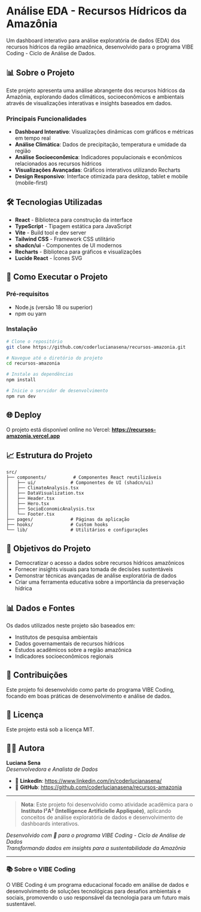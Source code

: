 
# Análise EDA - Recursos Hídricos da Amazônia

Um dashboard interativo para análise exploratória de dados (EDA) dos recursos hídricos da região amazônica, desenvolvido para o programa VIBE Coding - Ciclo de Análise de Dados.

## 📊 Sobre o Projeto

Este projeto apresenta uma análise abrangente dos recursos hídricos da Amazônia, explorando dados climáticos, socioeconômicos e ambientais através de visualizações interativas e insights baseados em dados.

### Principais Funcionalidades

- **Dashboard Interativo**: Visualizações dinâmicas com gráficos e métricas em tempo real
- **Análise Climática**: Dados de precipitação, temperatura e umidade da região
- **Análise Socioeconômica**: Indicadores populacionais e econômicos relacionados aos recursos hídricos
- **Visualizações Avançadas**: Gráficos interativos utilizando Recharts
- **Design Responsivo**: Interface otimizada para desktop, tablet e mobile (mobile-first)

## 🛠️ Tecnologias Utilizadas

- **React** - Biblioteca para construção da interface
- **TypeScript** - Tipagem estática para JavaScript
- **Vite** - Build tool e dev server
- **Tailwind CSS** - Framework CSS utilitário
- **shadcn/ui** - Componentes de UI modernos
- **Recharts** - Biblioteca para gráficos e visualizações
- **Lucide React** - Ícones SVG

## 🚀 Como Executar o Projeto

### Pré-requisitos

- Node.js (versão 18 ou superior)
- npm ou yarn

### Instalação

```bash
# Clone o repositório
git clone https://github.com/coderlucianasena/recursos-amazonia.git

# Navegue até o diretório do projeto
cd recursos-amazonia

# Instale as dependências
npm install

# Inicie o servidor de desenvolvimento
npm run dev
```

## 🌐 Deploy

O projeto está disponível online no Vercel:
**https://recursos-amazonia.vercel.app**

## 📈 Estrutura do Projeto

```
src/
├── components/          # Componentes React reutilizáveis
│   ├── ui/             # Componentes de UI (shadcn/ui)
│   ├── ClimateAnalysis.tsx
│   ├── DataVisualization.tsx
│   ├── Header.tsx
│   ├── Hero.tsx
│   ├── SocioEconomicAnalysis.tsx
│   └── Footer.tsx
├── pages/              # Páginas da aplicação
├── hooks/              # Custom hooks
└── lib/                # Utilitários e configurações
```

## 🎯 Objetivos do Projeto

- Democratizar o acesso a dados sobre recursos hídricos amazônicos
- Fornecer insights visuais para tomada de decisões sustentáveis
- Demonstrar técnicas avançadas de análise exploratória de dados
- Criar uma ferramenta educativa sobre a importância da preservação hídrica

## 📊 Dados e Fontes

Os dados utilizados neste projeto são baseados em:
- Institutos de pesquisa ambientais
- Dados governamentais de recursos hídricos
- Estudos acadêmicos sobre a região amazônica
- Indicadores socioeconômicos regionais

## 🤝 Contribuições

Este projeto foi desenvolvido como parte do programa VIBE Coding, focando em boas práticas de desenvolvimento e análise de dados.

## 📄 Licença

Este projeto está sob a licença MIT. 

## 👩‍💻 Autora

**Luciana Sena**  
*Desenvolvedora e Analista de Dados*

- 🔗 **LinkedIn**: https://www.linkedin.com/in/coderlucianasena/
- 🐙 **GitHub**: https://github.com/coderlucianasena/recursos-amazonia

---

> **Nota**: Este projeto foi desenvolvido como atividade acadêmica para o **Instituto I²A² (Intelligence Artificielle Appliquée)**, aplicando conceitos de análise exploratória de dados e desenvolvimento de dashboards interativos.

*Desenvolvido com 💚 para o programa VIBE Coding - Ciclo de Análise de Dados*  
*Transformando dados em insights para a sustentabilidade da Amazônia*

---

### 📚 Sobre o VIBE Coding

O VIBE Coding é um programa educacional focado em análise de dados e desenvolvimento de soluções tecnológicas para desafios ambientais e sociais, promovendo o uso responsável da tecnologia para um futuro mais sustentável.
